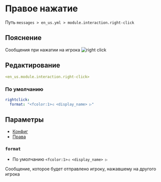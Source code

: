 # Правое нажатие
Путь `messages > en_us.yml > module.interaction.right-click`

## Пояснение
Сообщения при нажатии на игрока
![right click](/rightclick.png)

## Редактирование
```yaml
<en_us.module.interaction.right-click>
```

### По умолчанию
```yaml
rightclick:
  format: "<fcolor:1>◁ <display_name> ▷"
```

## Параметры

- [Конфиг](/ru/config/module/interaction/rightclick/)
- [Права](/ru/permissions/module/interaction/rightclick/)

### `format`
- По умолчанию `<fcolor:1>◁ <display_name> ▷`

Сообщение, которое будет отправлено игроку, нажавшему на другого игрока
